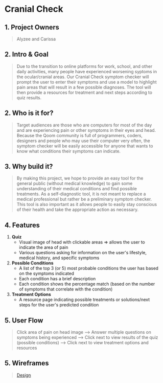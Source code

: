 # Cranial Check

## 1. Project Owners

> Alyzee and Carissa

## 2. Intro & Goal

> Due to the transition to online platforms for work, school, and other daily activities, many people have experienced worsening syptoms in the ocular/cranial areas. Our Cranial Check symptom checker will prompt the user to enter their symptoms and use a model to highlight pain areas that will result in a few possible diagnoses. The tool will then provide a resources for treatment and next steps according to quiz results.

## 2. Who is it for?

> Target audiences are those who are computers for most of the day and are experiencing pain or other symptoms in their eyes and head. Because the Qoom community is full of programmers, coders, designers and people who may use their computer very often, the symptom checker will be easily accessible for anyone that wants to know what conditions their symptoms can indicate. 

## 3. Why build it?

> By making this project, we hope to provide an easy tool for the general public (without medical knowledge) to gain some understanding of their medical conditions and find possible treatments. As a self-diagnostic tool, it is not meant to replace a medical professional but rather be a preliminary symptom checker. This tool is also important as it allows people to easily stay conscious of their health and take the appropriate action as necessary. 

## 4. Features

1. **Quiz**
	- Visual image of head with clickable areas => allows the user to indicate the area of pain 
	- Various questions asking for information on the user's lifestyle, medical history, and specific symptoms 
2. **Possible Conditions**
	- A list of the top 3 (or 5) most probable conditions the user has based on the symptoms indicated
	- Each condition has a brief description
	- Each condition shows the percentage match (based on the number of symptoms that correlate with the condition)
3. **Treatment Options**
	- A resource page indicating possible treatments or solutions/next steps for the user's predicted condition

## 5. User Flow

> Click area of pain on head image --> Answer multiple questions on symptoms being experienced --> Click next to view results of the quiz (possible conditions) --> Click next to view treatment options and resources

## 5. Wireframes

><a href="https://www.figma.com/file/8TJawXt78YD2YbtTWhnbLd/cranial-check?node-id=0%3A1" target="_blank">Design</a>
